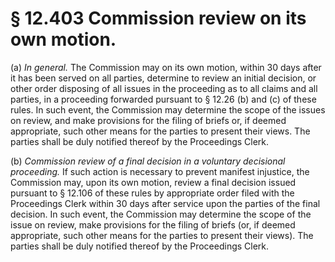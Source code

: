 # § 12.403   Commission review on its own motion.

(a) *In general.* The Commission may on its own motion, within 30 days after it has been served on all parties, determine to review an initial decision, or other order disposing of all issues in the proceeding as to all claims and all parties, in a proceeding forwarded pursuant to § 12.26 (b) and (c) of these rules. In such event, the Commission may determine the scope of the issues on review, and make provisions for the filing of briefs or, if deemed appropriate, such other means for the parties to present their views. The parties shall be duly notified thereof by the Proceedings Clerk.


(b) *Commission review of a final decision in a voluntary decisional proceeding.* If such action is necessary to prevent manifest injustice, the Commission may, upon its own motion, review a final decision issued pursuant to § 12.106 of these rules by appropriate order filed with the Proceedings Clerk within 30 days after service upon the parties of the final decision. In such event, the Commission may determine the scope of the issue on review, make provisions for the filing of briefs (or, if deemed appropriate, such other means for the parties to present their views). The parties shall be duly notified thereof by the Proceedings Clerk.




